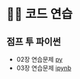 # 🤹‍♂️ 코드 연습
## 점프 투 파이썬
+ 02장 연습문제 [py](https://github.com/kbjung/LikeLion_13th_DataCourse/blob/main/practice/jump_to_python/%EC%A0%90%ED%94%84%ED%88%AC%ED%8C%8C%EC%9D%B4%EC%8D%AC02%EC%9E%A5_%EC%97%B0%EC%8A%B5%EB%AC%B8%EC%A0%9C.py)
+ 03장 연습문제 [ipynb](https://github.com/kbjung/LikeLion_13th_DataCourse/blob/main/practice/jump_to_python/%EC%A0%90%ED%94%84%ED%88%AC%ED%8C%8C%EC%9D%B4%EC%8D%AC03%EC%9E%A5_%EC%97%B0%EC%8A%B5%EB%AC%B8%EC%A0%9C.ipynb)
